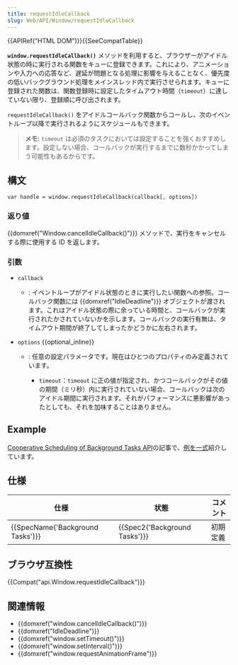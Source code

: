 ```yaml
---
title: requestIdleCallback
slug: Web/API/Window/requestIdleCallback
---
```


{{APIRef("HTML DOM")}}{{SeeCompatTable}}

**`window.requestIdleCallback()`** メソッドを利用すると、ブラウザーがアイドル状態の時に実行される関数をキューに登録できます。これにより、アニメーションや入力への応答など、遅延が問題となる処理に影響を与えることなく、優先度の低いバックグラウンド処理をメインスレッド内で実行させられます。キューに登録された関数は、関数登録時に設定したタイムアウト時間（`timeout`）に達していない限り、登録順に呼び出されます。

`requestIdleCallback()` をアイドルコールバック関数からコールし、次のイベントループ以降で実行されるようにスケジュールもできます。

> **メモ:** `timeout` は必須のタスクにおいては設定することを強くおすすめします。設定しない場合、コールバックが実行するまでに数秒かかってしまう可能性もあるからです。

## 構文

```
var handle = window.requestIdleCallback(callback[, options])
```

### 返り値

{{domxref("Window.cancelIdleCallback()")}} メソッドで、実行をキャンセルする際に使用する ID を返します。

### 引数

- `callback`
  - : イベントループがアイドル状態のときに実行したい関数への参照。コールバック関数には {{domxref("IdleDeadline")}} オブジェクトが渡されます。これはアイドル状態の際に余っている時間と、コールバックが実行されたかされていないかを示します。コールバックの実行有無は、タイムアウト期間が終了してしまったかどうかに左右されます。
- `options` {{optional_inline}}

  - : 任意の設定パラメータです。現在はひとつのプロパティのみ定義されています。

    - `timeout`：`timeout` に正の値が指定され、かつコールバックがその値の期間（ミリ秒）内に実行されていない場合、コールバックは次のアイドル期間に実行されます。それがパフォーマンスに悪影響があったとしても、それを加味することはありません。

## Example

[Cooperative Scheduling of Background Tasks API](/ja/docs/Web/API/Background_Tasks_API)の記事で、[例を一式](/ja/docs/Web/API/Background_Tasks_API#Example)紹介しています。

## 仕様

| 仕様                                         | 状態                                     | コメント |
| -------------------------------------------- | ---------------------------------------- | -------- |
| {{SpecName('Background Tasks')}} | {{Spec2('Background Tasks')}} | 初期定義 |

## ブラウザ互換性

{{Compat("api.Window.requestIdleCallback")}}

## 関連情報

- {{domxref("window.cancelIdleCallback()")}}
- {{domxref("IdleDeadline")}}
- {{domxref("window.setTimeout()")}}
- {{domxref("window.setInterval()")}}
- {{domxref("window.requestAnimationFrame")}}
